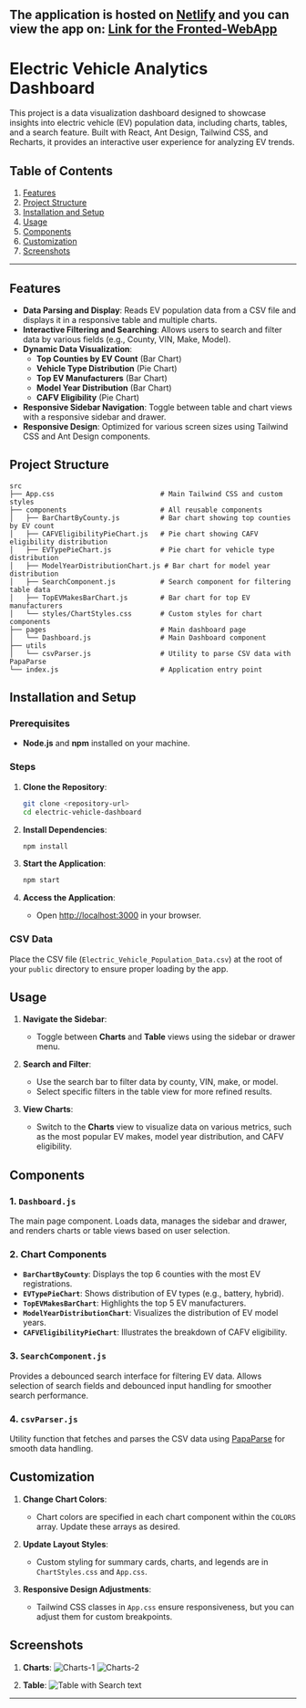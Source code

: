 The application is hosted on [Netlify](https://app.netlify.com/) and you can view the app on: [Link for the Fronted-WebApp](https://mapup-analytics.netlify.app/)
---
# Electric Vehicle Analytics Dashboard

This project is a data visualization dashboard designed to showcase insights into electric vehicle (EV) population data, including charts, tables, and a search feature. Built with React, Ant Design, Tailwind CSS, and Recharts, it provides an interactive user experience for analyzing EV trends.

## Table of Contents

1. [Features](#features)
2. [Project Structure](#project-structure)
3. [Installation and Setup](#installation-and-setup)
4. [Usage](#usage)
5. [Components](#components)
6. [Customization](#customization)
7. [Screenshots](#screenshots)
---

## Features

- **Data Parsing and Display**: Reads EV population data from a CSV file and displays it in a responsive table and multiple charts.
- **Interactive Filtering and Searching**: Allows users to search and filter data by various fields (e.g., County, VIN, Make, Model).
- **Dynamic Data Visualization**:
  - **Top Counties by EV Count** (Bar Chart)
  - **Vehicle Type Distribution** (Pie Chart)
  - **Top EV Manufacturers** (Bar Chart)
  - **Model Year Distribution** (Bar Chart)
  - **CAFV Eligibility** (Pie Chart)
- **Responsive Sidebar Navigation**: Toggle between table and chart views with a responsive sidebar and drawer.
- **Responsive Design**: Optimized for various screen sizes using Tailwind CSS and Ant Design components.

## Project Structure

```
src
├── App.css                          # Main Tailwind CSS and custom styles
├── components                       # All reusable components
│   ├── BarChartByCounty.js          # Bar chart showing top counties by EV count
│   ├── CAFVEligibilityPieChart.js   # Pie chart showing CAFV eligibility distribution
│   ├── EVTypePieChart.js            # Pie chart for vehicle type distribution
│   ├── ModelYearDistributionChart.js # Bar chart for model year distribution
│   ├── SearchComponent.js           # Search component for filtering table data
│   ├── TopEVMakesBarChart.js        # Bar chart for top EV manufacturers
│   └── styles/ChartStyles.css       # Custom styles for chart components
├── pages                            # Main dashboard page
│   └── Dashboard.js                 # Main Dashboard component
├── utils
│   └── csvParser.js                 # Utility to parse CSV data with PapaParse
└── index.js                         # Application entry point
```

## Installation and Setup

### Prerequisites

- **Node.js** and **npm** installed on your machine.

### Steps

1. **Clone the Repository**:
   ```bash
   git clone <repository-url>
   cd electric-vehicle-dashboard
   ```

2. **Install Dependencies**:
   ```bash
   npm install
   ```

3. **Start the Application**:
   ```bash
   npm start
   ```

4. **Access the Application**:
   - Open [http://localhost:3000](http://localhost:3000) in your browser.

### CSV Data

Place the CSV file (`Electric_Vehicle_Population_Data.csv`) at the root of your `public` directory to ensure proper loading by the app.

## Usage

1. **Navigate the Sidebar**:
   - Toggle between **Charts** and **Table** views using the sidebar or drawer menu.

2. **Search and Filter**:
   - Use the search bar to filter data by county, VIN, make, or model.
   - Select specific filters in the table view for more refined results.

3. **View Charts**:
   - Switch to the **Charts** view to visualize data on various metrics, such as the most popular EV makes, model year distribution, and CAFV eligibility.

## Components

### 1. `Dashboard.js`

The main page component. Loads data, manages the sidebar and drawer, and renders charts or table views based on user selection.

### 2. Chart Components

- **`BarChartByCounty`**: Displays the top 6 counties with the most EV registrations.
- **`EVTypePieChart`**: Shows distribution of EV types (e.g., battery, hybrid).
- **`TopEVMakesBarChart`**: Highlights the top 5 EV manufacturers.
- **`ModelYearDistributionChart`**: Visualizes the distribution of EV model years.
- **`CAFVEligibilityPieChart`**: Illustrates the breakdown of CAFV eligibility.

### 3. `SearchComponent.js`

Provides a debounced search interface for filtering EV data. Allows selection of search fields and debounced input handling for smoother search performance.

### 4. `csvParser.js`

Utility function that fetches and parses the CSV data using [PapaParse](https://www.papaparse.com/) for smooth data handling.

## Customization

1. **Change Chart Colors**:
   - Chart colors are specified in each chart component within the `COLORS` array. Update these arrays as desired.

2. **Update Layout Styles**:
   - Custom styling for summary cards, charts, and legends are in `ChartStyles.css` and `App.css`.

3. **Responsive Design Adjustments**:
   - Tailwind CSS classes in `App.css` ensure responsiveness, but you can adjust them for custom breakpoints.

## Screenshots
1. **Charts**:
![Charts-1](https://github.com/sakshichopkarLiv/mapup-analytics-dashboard/blob/23faeacea7ec3c2caafef74e8818dbd0971e5e2d/screenshots/Screenshot%202024-11-03%20at%204.20.07%E2%80%AFPM.png)
![Charts-2](https://github.com/sakshichopkarLiv/mapup-analytics-dashboard/blob/23faeacea7ec3c2caafef74e8818dbd0971e5e2d/screenshots/Screenshot%202024-11-03%20at%204.20.18%E2%80%AFPM.png)

2. **Table**:
![Table with Search text](https://github.com/sakshichopkarLiv/mapup-analytics-dashboard/blob/23faeacea7ec3c2caafef74e8818dbd0971e5e2d/screenshots/Screenshot%202024-11-03%20at%204.18.17%E2%80%AFPM.png)
---
